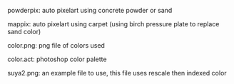 powderpix: auto pixelart using concrete powder or sand

mappix: auto pixelart using carpet (using birch pressure plate to replace sand color)

color.png: png file of colors used

color.act: photoshop color palette

suya2.png: an example file to use, this file uses rescale then indexed color
